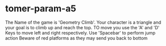 # tomer-param-a5
 The Name of the game is 'Geometry Climb'.
 Your character is a triangle and your goal is to climb up and reach the top.
 TO move you use the 'A' and 'D' Keys to move left and right respectively.
 Use 'Spacebar' to perform jump action 
 Beware of red platforms as they may send you back to bottom
